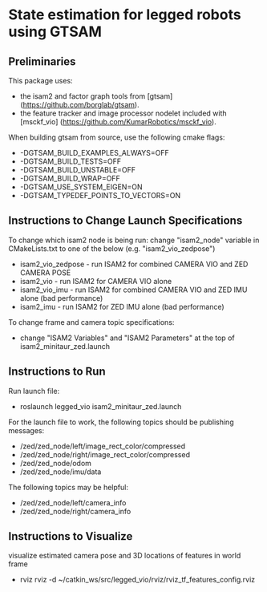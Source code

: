 # State estimation for legged robots using GTSAM

## Preliminaries

This package uses: 
* the isam2 and factor graph tools from [gtsam] (https://github.com/borglab/gtsam).
* the feature tracker and image processor nodelet included with [msckf_vio] (https://github.com/KumarRobotics/msckf_vio).

When building gtsam from source, use the following cmake flags: 
* -DGTSAM_BUILD_EXAMPLES_ALWAYS=OFF     
* -DGTSAM_BUILD_TESTS=OFF               
* -DGTSAM_BUILD_UNSTABLE=OFF            
* -DGTSAM_BUILD_WRAP=OFF                
* -DGTSAM_USE_SYSTEM_EIGEN=ON           
* -DGTSAM_TYPEDEF_POINTS_TO_VECTORS=ON

## Instructions to Change Launch Specifications

To change which isam2 node is being run:
change "isam2_node" variable in CMakeLists.txt to one of the below (e.g. "isam2_vio_zedpose")
- isam2_vio_zedpose - run ISAM2 for combined CAMERA VIO and ZED CAMERA POSE 
- isam2_vio - run ISAM2 for CAMERA VIO alone
- isam2_vio_imu - run ISAM2 for combined CAMERA VIO and ZED IMU alone (bad performance)
- isam2_imu - run ISAM2 for ZED IMU alone (bad performance)

To change frame and camera topic specifications:
- change "ISAM2 Variables" and "ISAM2 Parameters" at the top of isam2_minitaur_zed.launch

## Instructions to Run 

Run launch file:
- roslaunch legged_vio isam2_minitaur_zed.launch

For the launch file to work, the following topics should be publishing messages:
- /zed/zed_node/left/image_rect_color/compressed
- /zed/zed_node/right/image_rect_color/compressed
- /zed/zed_node/odom
- /zed/zed_node/imu/data

The following topics may be helpful:
- /zed/zed_node/left/camera_info
- /zed/zed_node/right/camera_info

## Instructions to Visualize

visualize estimated camera pose and 3D locations of features in world frame
- rviz rviz -d ~/catkin_ws/src/legged_vio/rviz/rviz_tf_features_config.rviz 
